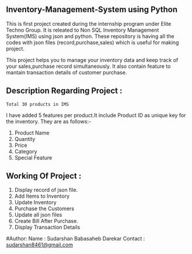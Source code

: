 ## Inventory-Management-System using Python 
This is first project created during the internship program under Elite Techno Group. It is releated to Non SQL Inventory Management System(IMS) using json and python. 
These repository is having all the codes with json files (record,purchase,sales) which is useful for making project.


This project helps you to manage your inventory data and keep track of your sales,purchase record simultaneously.
It also contain feature to mantain transaction details of customer purchase.

## Description Regarding Project :
    Total 30 products in IMS
I have added 5 features per product.It include Product ID as unique key for the inventory.
They are as follows:- 
  
  1) Product Name
  2) Quantity
  3) Price
  4) Category
  5) Special Feature
  
## Working Of Project :

  1. Display record of json file.
  2. Add Items to Inventory
  3. Update Inventory
  4. Purchase the Customers
  5. Update all json files 
  6. Create Bill After Purchase.
  7. Display Transaction Details 

#Author:
  Name : Sudarshan Babasaheb Darekar
  Contact : sudarshan8461@gmail.com
